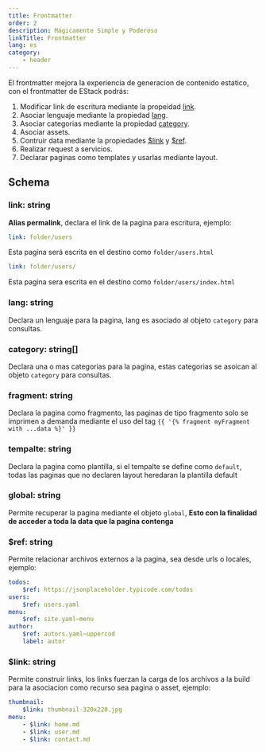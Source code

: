 ```yaml
---
title: Frontmatter
order: 2
description: Mágicamente Simple y Poderoso
linkTitle: Frontmatter
lang: es
category:
    - header
---
```


El frontmatter mejora la experiencia de generacion de contenido estatico, con el frontmatter de EStack podrás:

1. Modificar link de escritura mediante la propeidad [link](#link-string).
2. Asociar lenguaje mediante la propiedad [lang](#lang-string).
3. Asociar categorias mediante la propiedad [category](#category-string).
4. Asociar assets.
5. Contruir data mediante la propiedades [\$link](#link-string-1) y [\$ref](#ref-string).
6. Realizar request a servicios.
7. Declarar paginas como templates y usarlas mediante layout.

## Schema

### link: string

**Alias permalink**, declara el link de la pagina para escritura, ejemplo:

```yaml
link: folder/users
```

Esta pagina será escrita en el destino como `folder/users.html`

```yaml
link: folder/users/
```

Esta pagina sera escrita en el destino como `folder/users/index.html`

### lang: string

Declara un lenguaje para la pagina, lang es asociado al objeto `category` para consultas.

### category: string[]

Declara una o mas categorias para la pagina, estas categorias se asoican al objeto `category` para consultas.

### fragment: string

Declara la pagina como fragmento, las paginas de tipo fragmento solo se imprimen a demanda mediante el uso del tag `{{ '{% fragment myFragment with ...data %}' }}`

### tempalte: string

Declara la pagina como plantilla, si el tempalte se define como `default`, todas las paginas que no declaren layout heredaran la plantilla default

### global: string

Permite recuperar la pagina mediante el objeto `global`, **Esto con la finalidad de acceder a toda la data que la pagina contenga**

### \$ref: string

Permite relacionar archivos externos a la pagina, sea desde urls o locales, ejemplo:

```yaml
todos:
    $ref: https://jsonplaceholder.typicode.com/todos
users:
    $ref: users.yaml
menu:
    $ref: site.yaml~menu
author:
    $ref: autors.yaml~uppercod
    label: autor
```

### \$link: string

Permite construir links, los links fuerzan la carga de los archivos a la build para la asociacion como recurso sea pagina o asset, ejemplo:

```yaml
thumbnail:
    $link: thumbnail-320x220.jpg
menu:
    - $link: home.md
    - $link: user.md
    - $link: contact.md
```
